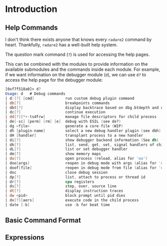 # Introduction

## Help Commands

I don't think there exists anyone that knows every `radare2` command by heart. Thankfully, `radare2` has a well-built help system.

The question mark command (`?`) is used for accessing the help pages.

This can be combined with the modules to provide information on the available submodules and the commands inside each module.  For example, if we want information on the debugger module (`d`), we can use `d?` to access the help page for the debugger module:

```nasm
[0xf7f518a0]> d?
Usage: d   # Debug commands
| d:[?] [cmd]              run custom debug plugin command
| db[?]                    breakpoints commands
| dbt[?]                   display backtrace based on dbg.btdepth and dbg.btalgo
| dc[?]                    continue execution
| dd[?][*+-tsdfrw]         manage file descriptors for child process
| de[-sc] [perm] [rm] [e]  debug with ESIL (see de?)
| dg <file>                generate a core-file (WIP)
| dh [plugin-name]         select a new debug handler plugin (see dbh)
| dH [handler]             transplant process to a new handler
| di[?]                    show debugger backend information (See dh)
| dk[?]                    list, send, get, set, signal handlers of child
| dL[?]                    list or set debugger handler
| dm[?]                    show memory maps
| do[?]                    open process (reload, alias for 'oo')
| doo[args]                reopen in debug mode with args (alias for 'ood')
| doof[file]               reopen in debug mode from file (alias for 'oodf')
| doc                      close debug session
| dp[?]                    list, attach to process or thread id
| dr[?]                    cpu registers
| ds[?]                    step, over, source line
| dt[?]                    display instruction traces
| dw <pid>                 block prompt until pid dies
| dx[?][aers]              execute code in the child process
| date [-b]                use -b for beat time
```

## Basic Command Format

## Expressions